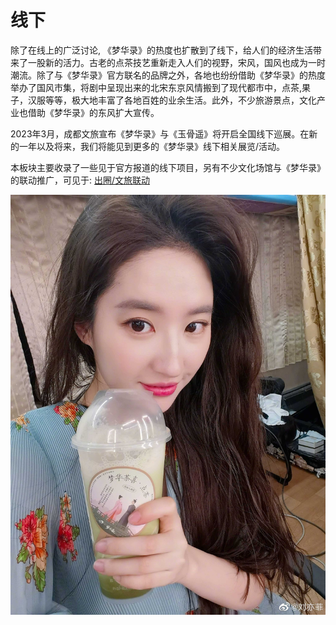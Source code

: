 # 线下

除了在线上的广泛讨论, 《梦华录》的热度也扩散到了线下，给人们的经济生活带来了一股新的活力。古老的点茶技艺重新走入人们的视野，宋风，国风也成为一时潮流。除了与《梦华录》官方联名的品牌之外，各地也纷纷借助《梦华录》的热度举办了国风市集，将剧中呈现出来的北宋东京风情搬到了现代都市中，点茶,果子，汉服等等，极大地丰富了各地百姓的业余生活。此外，不少旅游景点，文化产业也借助《梦华录》的东风扩大宣传。

2023年3月，成都文旅宣布《梦华录》与《玉骨遥》将开启全国线下巡展。在新的一年以及将来，我们将能见到更多的《梦华录》线下相关展览/活动。


本板块主要收录了一些见于官方报道的线下项目，另有不少文化场馆与《梦华录》的联动推广，可见于: [出圈/文旅联动](/discuss/culture.html)


![](/image/xianxi/cover.jpg)

